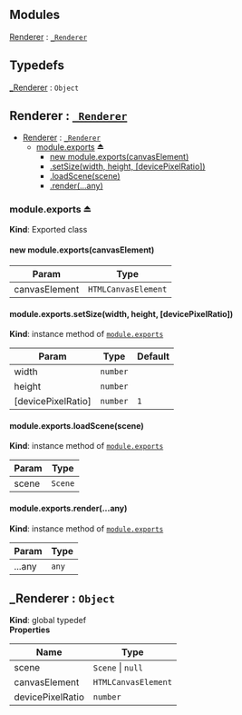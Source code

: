 ## Modules

<dl>
<dt><a href="#module_Renderer">Renderer</a> : <code><a href="#_Renderer">_Renderer</a></code></dt>
<dd></dd>
</dl>

## Typedefs

<dl>
<dt><a href="#_Renderer">_Renderer</a> : <code>Object</code></dt>
<dd></dd>
</dl>

<a name="module_Renderer"></a>

## Renderer : [<code>\_Renderer</code>](#_Renderer)

* [Renderer](#module_Renderer) : [<code>\_Renderer</code>](#_Renderer)
    * [module.exports](#exp_module_Renderer--module.exports) ⏏
        * [new module.exports(canvasElement)](#new_module_Renderer--module.exports_new)
        * [.setSize(width, height, [devicePixelRatio])](#module_Renderer--module.exports+setSize)
        * [.loadScene(scene)](#module_Renderer--module.exports+loadScene)
        * [.render(...any)](#module_Renderer--module.exports+render)

<a name="exp_module_Renderer--module.exports"></a>

### module.exports ⏏
**Kind**: Exported class  
<a name="new_module_Renderer--module.exports_new"></a>

#### new module.exports(canvasElement)

| Param | Type |
| --- | --- |
| canvasElement | <code>HTMLCanvasElement</code> | 

<a name="module_Renderer--module.exports+setSize"></a>

#### module.exports.setSize(width, height, [devicePixelRatio])
**Kind**: instance method of [<code>module.exports</code>](#exp_module_Renderer--module.exports)  

| Param | Type | Default |
| --- | --- | --- |
| width | <code>number</code> |  | 
| height | <code>number</code> |  | 
| [devicePixelRatio] | <code>number</code> | <code>1</code> | 

<a name="module_Renderer--module.exports+loadScene"></a>

#### module.exports.loadScene(scene)
**Kind**: instance method of [<code>module.exports</code>](#exp_module_Renderer--module.exports)  

| Param | Type |
| --- | --- |
| scene | <code>Scene</code> | 

<a name="module_Renderer--module.exports+render"></a>

#### module.exports.render(...any)
**Kind**: instance method of [<code>module.exports</code>](#exp_module_Renderer--module.exports)  

| Param | Type |
| --- | --- |
| ...any | <code>any</code> | 

<a name="_Renderer"></a>

## \_Renderer : <code>Object</code>
**Kind**: global typedef  
**Properties**

| Name | Type |
| --- | --- |
| scene | <code>Scene</code> \| <code>null</code> | 
| canvasElement | <code>HTMLCanvasElement</code> | 
| devicePixelRatio | <code>number</code> | 

